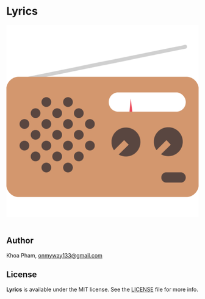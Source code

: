 # Lyrics

<div align = "center" width="150" height="150">
<img src="Screenshots/Icon.png" />
<br>
<br>
</div>

## Author

Khoa Pham, onmyway133@gmail.com

## License

**Lyrics** is available under the MIT license. See the [LICENSE](https://github.com/onmyway133/Lyrics/blob/master/LICENSE.md) file for more info.
